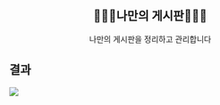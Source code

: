 <div align="center">
<h2> 🧑🏻‍💻나만의 게시판🧑🏻‍💻 </h2>
나만의 게시판을 정리하고 관리합니다 
</div>

<h2>결과</h2>
<img src="https://github.com/kbsneues/myboard/assets/66941439/b6231d3e-e944-4880-826f-5b82281aee50" />
